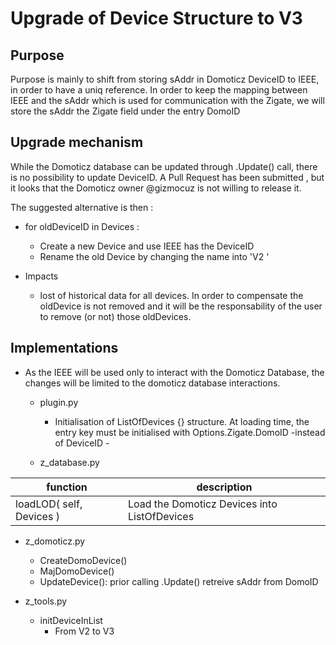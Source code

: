 # Upgrade of Device Structure to V3

## Purpose

Purpose is mainly to shift from storing sAddr in Domoticz DeviceID to IEEE, in order to have a uniq reference.
In order to keep the mapping between IEEE and the sAddr which is used for communication with the Zigate, we will store the sAddr the Zigate field under the entry DomoID


## Upgrade mechanism

While the Domoticz database can be updated through .Update() call, there is no possibility to update DeviceID. A Pull Request has been submitted , but it looks that the Domoticz owner @gizmocuz is not willing to release it.

The suggested alternative is then :
* for oldDeviceID in Devices :
  * Create a new Device and use IEEE has the DeviceID
  * Rename the old Device by changing the name into 'V2 <prev name>'

* Impacts
  * lost of historical data for all devices. In order to compensate the oldDevice is not removed and it will be the responsability of the user to remove (or not) those oldDevices.

## Implementations

* As the IEEE will be used only to interact with the Domoticz Database, the changes will be limited to the domoticz database interactions.

  * plugin.py
    * Initialisation of ListOfDevices {} structure. At loading time, the entry key must be initialised with Options.Zigate.DomoID -instead of DeviceID -

  * z_database.py

| function | description |
| -------- | ----------- |
| loadLOD( self, Devices ) | Load the Domoticz Devices into ListOfDevices |

  * z_domoticz.py
    * CreateDomoDevice()
    * MajDomoDevice()
    * UpdateDevice(): prior calling .Update() retreive sAddr from DomoID

  * z_tools.py
    * initDeviceInList
      * From V2 to V3
